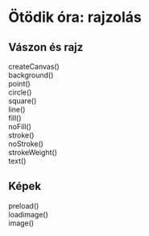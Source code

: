 # Ötödik óra: rajzolás

## Vászon és rajz

createCanvas()  
background()  
point()  
circle()  
square()  
line()  
fill()  
noFill()  
stroke()  
noStroke()  
strokeWeight()  
text()  

## Képek

preload()  
loadimage()  
image()  

